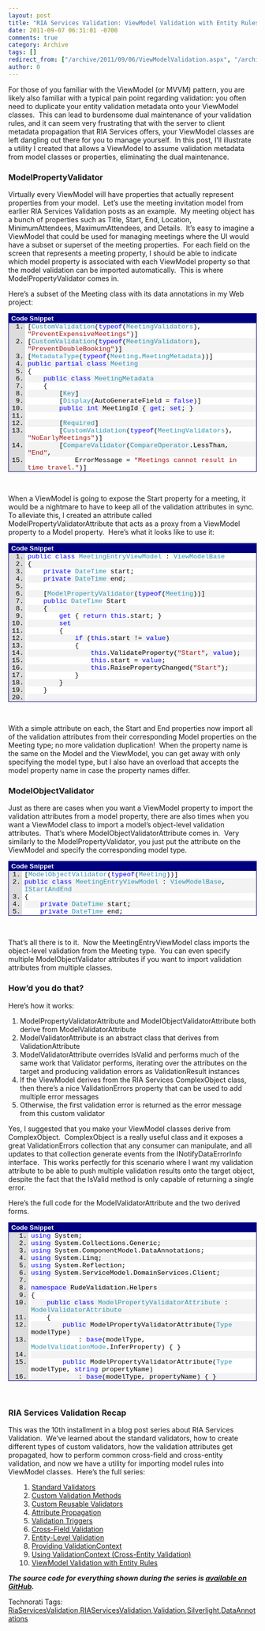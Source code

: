 ```yaml
---
layout: post
title: "RIA Services Validation: ViewModel Validation with Entity Rules"
date: 2011-09-07 06:31:01 -0700
comments: true
category: Archive
tags: []
redirect_from: ["/archive/2011/09/06/ViewModelValidation.aspx", "/archive/2011/09/06/viewmodelvalidation.aspx"]
author: 0
---
```

<!-- more -->
<p>For those of you familiar with the ViewModel (or MVVM) pattern, you are likely also familiar with a typical pain point regarding validation: you often need to duplicate your entity validation metadata onto your ViewModel classes.  This can lead to burdensome dual maintenance of your validation rules, and it can seem very frustrating that with the server to client metadata propagation that RIA Services offers, your ViewModel classes are left dangling out there for you to manage yourself.  In this post, I’ll illustrate a utility I created that allows a ViewModel to assume validation metadata from model classes or properties, eliminating the dual maintenance.</p>  <h3>ModelPropertyValidator</h3>  <p>Virtually every ViewModel will have properties that actually represent properties from your model.  Let’s use the meeting invitation model from earlier RIA Services Validation posts as an example.  My meeting object has a bunch of properties such as Title, Start, End, Location, MinimumAttendees, MaximumAttendees, and Details.  It’s easy to imagine a ViewModel that could be used for managing meetings where the UI would have a subset or superset of the meeting properties.  For each field on the screen that represents a meeting property, I should be able to indicate which model property is associated with each ViewModel property so that the model validation can be imported automatically.  This is where ModelPropertyValidator comes in.</p>  <p>Here’s a subset of the Meeting class with its data annotations in my Web project:</p>  <div style="padding-bottom: 0px; margin: 0px; padding-left: 0px; padding-right: 0px; display: inline; float: none; padding-top: 0px" id="scid:9ce6104f-a9aa-4a17-a79f-3a39532ebf7c:659c81d7-43aa-4cca-9634-9279487f2263" class="wlWriterSmartContent">   <div style="border-bottom: #000080 1px solid; border-left: #000080 1px solid; font-family: 'Courier New', courier, monospace; color: #000; font-size: 10pt; border-top: #000080 1px solid; border-right: #000080 1px solid">     <div style="padding-bottom: 2px; padding-left: 5px; padding-right: 5px; font-family: verdana, tahoma, arial, sans-serif; background: #000080; color: #fff; font-weight: bold; padding-top: 2px">Code Snippet</div>      <div style="background: #ddd; max-height: 300px; overflow: auto">       <ol style="padding-bottom: 0px; margin: 0px 0px 0px 2.5em; padding-left: 5px; padding-right: 0px; background: #ffffff; padding-top: 0px">         <li>[<span style="color: #2b91af">CustomValidation</span>(<span style="color: #0000ff">typeof</span>(<span style="color: #2b91af">MeetingValidators</span>), <span style="color: #a31515">"PreventExpensiveMeetings"</span>)] </li>          <li style="background: #f3f3f3">[<span style="color: #2b91af">CustomValidation</span>(<span style="color: #0000ff">typeof</span>(<span style="color: #2b91af">MeetingValidators</span>), <span style="color: #a31515">"PreventDoubleBooking"</span>)] </li>          <li>[<span style="color: #2b91af">MetadataType</span>(<span style="color: #0000ff">typeof</span>(<span style="color: #2b91af">Meeting</span>.<span style="color: #2b91af">MeetingMetadata</span>))] </li>          <li style="background: #f3f3f3"><span style="color: #0000ff">public</span> <span style="color: #0000ff">partial</span> <span style="color: #0000ff">class</span> <span style="color: #2b91af">Meeting</span> </li>          <li>{ </li>          <li style="background: #f3f3f3">    <span style="color: #0000ff">public</span> <span style="color: #0000ff">class</span> <span style="color: #2b91af">MeetingMetadata</span> </li>          <li>    { </li>          <li style="background: #f3f3f3">        [<span style="color: #2b91af">Key</span>] </li>          <li>        [<span style="color: #2b91af">Display</span>(AutoGenerateField = <span style="color: #0000ff">false</span>)] </li>          <li style="background: #f3f3f3">        <span style="color: #0000ff">public</span> <span style="color: #0000ff">int</span> MeetingId { <span style="color: #0000ff">get</span>; <span style="color: #0000ff">set</span>; } </li>          <li>  </li>          <li style="background: #f3f3f3">        [<span style="color: #2b91af">Required</span>] </li>          <li>        [<span style="color: #2b91af">CustomValidation</span>(<span style="color: #0000ff">typeof</span>(<span style="color: #2b91af">MeetingValidators</span>), <span style="color: #a31515">"NoEarlyMeetings"</span>)] </li>          <li style="background: #f3f3f3">        [<span style="color: #2b91af">CompareValidator</span>(<span style="color: #2b91af">CompareOperator</span>.LessThan, <span style="color: #a31515">"End"</span>, </li>          <li>            ErrorMessage = <span style="color: #a31515">"Meetings cannot result in time travel."</span>)] </li>          <li style="background: #f3f3f3">        [<span style="color: #2b91af">DateValidator</span>(<span style="color: #2b91af">DateValidatorType</span>.Future)] </li>          <li>        [<span style="color: #2b91af">Display</span>(Order = 1)] </li>          <li style="background: #f3f3f3">        <span style="color: #0000ff">public</span> <span style="color: #2b91af">DateTime</span> Start { <span style="color: #0000ff">get</span>; <span style="color: #0000ff">set</span>; } </li>          <li>  </li>          <li style="background: #f3f3f3">        [<span style="color: #2b91af">Required</span>] </li>          <li>        [<span style="color: #2b91af">CompareValidator</span>(<span style="color: #2b91af">CompareOperator</span>.GreaterThan, <span style="color: #a31515">"Start"</span>, </li>          <li style="background: #f3f3f3">            ErrorMessage = <span style="color: #a31515">"Meetings cannot result in time travel."</span>)] </li>          <li>        [<span style="color: #2b91af">Display</span>(Order = 2)] </li>          <li style="background: #f3f3f3">        <span style="color: #0000ff">public</span> <span style="color: #2b91af">DateTime</span> End { <span style="color: #0000ff">get</span>; <span style="color: #0000ff">set</span>; } </li>          <li>  </li>          <li style="background: #f3f3f3">        [<span style="color: #2b91af">Required</span>] </li>          <li>        [<span style="color: #2b91af">StringLength</span>(80, MinimumLength = 5, </li>          <li style="background: #f3f3f3">            ErrorMessageResourceType = <span style="color: #0000ff">typeof</span>(<span style="color: #2b91af">ValidationErrorResources</span>), </li>          <li>            ErrorMessageResourceName = <span style="color: #a31515">"TitleStringLengthErrorMessage"</span>)] </li>          <li style="background: #f3f3f3">        <span style="color: #008000">// {0} must be at least {2} characters and no more than {1}.</span> </li>          <li>        [<span style="color: #2b91af">Display</span>(Order = 0)] </li>          <li style="background: #f3f3f3">        <span style="color: #0000ff">public</span> <span style="color: #0000ff">string</span> Title { <span style="color: #0000ff">get</span>; <span style="color: #0000ff">set</span>; } </li>       </ol>     </div>   </div> </div>  <p> </p>  <p>When a ViewModel is going to expose the Start property for a meeting, it would be a nightmare to have to keep all of the validation attributes in sync.  To alleviate this, I created an attribute called ModelPropertyValidatorAttribute that acts as a proxy from a ViewModel property to a Model property.  Here’s what it looks like to use it:</p>  <div style="padding-bottom: 0px; margin: 0px; padding-left: 0px; padding-right: 0px; display: inline; float: none; padding-top: 0px" id="scid:9ce6104f-a9aa-4a17-a79f-3a39532ebf7c:94bcf9a7-a2a1-4503-84cd-8b04b8958344" class="wlWriterSmartContent">   <div style="border-bottom: #000080 1px solid; border-left: #000080 1px solid; font-family: 'Courier New', courier, monospace; color: #000; font-size: 10pt; border-top: #000080 1px solid; border-right: #000080 1px solid">     <div style="padding-bottom: 2px; padding-left: 5px; padding-right: 5px; font-family: verdana, tahoma, arial, sans-serif; background: #000080; color: #fff; font-weight: bold; padding-top: 2px">Code Snippet</div>      <div style="background: #ddd; max-height: 300px; overflow: auto">       <ol style="padding-bottom: 0px; margin: 0px 0px 0px 2.5em; padding-left: 5px; padding-right: 0px; background: #ffffff; padding-top: 0px">         <li><span style="color: #0000ff">public</span> <span style="color: #0000ff">class</span> <span style="color: #2b91af">MeetingEntryViewModel</span> : <span style="color: #2b91af">ViewModelBase</span> </li>          <li style="background: #f3f3f3">{ </li>          <li>    <span style="color: #0000ff">private</span> <span style="color: #2b91af">DateTime</span> start; </li>          <li style="background: #f3f3f3">    <span style="color: #0000ff">private</span> <span style="color: #2b91af">DateTime</span> end; </li>          <li>  </li>          <li style="background: #f3f3f3">    [<span style="color: #2b91af">ModelPropertyValidator</span>(<span style="color: #0000ff">typeof</span>(<span style="color: #2b91af">Meeting</span>))] </li>          <li>    <span style="color: #0000ff">public</span> <span style="color: #2b91af">DateTime</span> Start </li>          <li style="background: #f3f3f3">    { </li>          <li>        <span style="color: #0000ff">get</span> { <span style="color: #0000ff">return</span> <span style="color: #0000ff">this</span>.start; } </li>          <li style="background: #f3f3f3">        <span style="color: #0000ff">set</span> </li>          <li>        { </li>          <li style="background: #f3f3f3">            <span style="color: #0000ff">if</span> (<span style="color: #0000ff">this</span>.start != <span style="color: #0000ff">value</span>) </li>          <li>            { </li>          <li style="background: #f3f3f3">                <span style="color: #0000ff">this</span>.ValidateProperty(<span style="color: #a31515">"Start"</span>, <span style="color: #0000ff">value</span>); </li>          <li>                <span style="color: #0000ff">this</span>.start = <span style="color: #0000ff">value</span>; </li>          <li style="background: #f3f3f3">                <span style="color: #0000ff">this</span>.RaisePropertyChanged(<span style="color: #a31515">"Start"</span>); </li>          <li>            } </li>          <li style="background: #f3f3f3">        } </li>          <li>    } </li>          <li style="background: #f3f3f3">  </li>          <li>    [<span style="color: #2b91af">ModelPropertyValidator</span>(<span style="color: #0000ff">typeof</span>(<span style="color: #2b91af">Meeting</span>))] </li>          <li style="background: #f3f3f3">    <span style="color: #0000ff">public</span> <span style="color: #2b91af">DateTime</span> End </li>          <li>    { </li>          <li style="background: #f3f3f3">        <span style="color: #0000ff">get</span> { <span style="color: #0000ff">return</span> <span style="color: #0000ff">this</span>.end; } </li>          <li>        <span style="color: #0000ff">set</span> </li>          <li style="background: #f3f3f3">        { </li>          <li>            <span style="color: #0000ff">if</span> (<span style="color: #0000ff">this</span>.end != <span style="color: #0000ff">value</span>) </li>          <li style="background: #f3f3f3">            { </li>          <li>                <span style="color: #0000ff">this</span>.ValidateProperty(<span style="color: #a31515">"End"</span>, <span style="color: #0000ff">value</span>); </li>          <li style="background: #f3f3f3">                <span style="color: #0000ff">this</span>.end = <span style="color: #0000ff">value</span>; </li>          <li>                <span style="color: #0000ff">this</span>.RaisePropertyChanged(<span style="color: #a31515">"End"</span>); </li>          <li style="background: #f3f3f3">            } </li>          <li>        } </li>          <li style="background: #f3f3f3">    } </li>          <li>} </li>       </ol>     </div>   </div> </div>  <p> </p>  <p>With a simple attribute on each, the Start and End properties now import all of the validation attributes from their corresponding Model properties on the Meeting type; no more validation duplication!  When the property name is the same on the Model and the ViewModel, you can get away with only specifying the model type, but I also have an overload that accepts the model property name in case the property names differ.</p>  <h3>ModelObjectValidator</h3>  <p>Just as there are cases when you want a ViewModel property to import the validation attributes from a model property, there are also times when you want a ViewModel class to import a model’s object-level validation attributes.  That’s where ModelObjectValidatorAttribute comes in.  Very similarly to the ModelPropertyValidator, you just put the attribute on the ViewModel and specify the corresponding model type.</p>  <div style="padding-bottom: 0px; margin: 0px; padding-left: 0px; padding-right: 0px; display: inline; float: none; padding-top: 0px" id="scid:9ce6104f-a9aa-4a17-a79f-3a39532ebf7c:57b45adf-a303-46cf-85ef-8bdc59e3e945" class="wlWriterSmartContent">   <div style="border-bottom: #000080 1px solid; border-left: #000080 1px solid; font-family: 'Courier New', courier, monospace; color: #000; font-size: 10pt; border-top: #000080 1px solid; border-right: #000080 1px solid">     <div style="padding-bottom: 2px; padding-left: 5px; padding-right: 5px; font-family: verdana, tahoma, arial, sans-serif; background: #000080; color: #fff; font-weight: bold; padding-top: 2px">Code Snippet</div>      <div style="background: #ddd; max-height: 300px; overflow: auto">       <ol style="padding-bottom: 0px; margin: 0px 0px 0px 2em; padding-left: 5px; padding-right: 0px; background: #ffffff; padding-top: 0px">         <li>[<span style="color: #2b91af">ModelObjectValidator</span>(<span style="color: #0000ff">typeof</span>(<span style="color: #2b91af">Meeting</span>))] </li>          <li style="background: #f3f3f3"><span style="color: #0000ff">public</span> <span style="color: #0000ff">class</span> <span style="color: #2b91af">MeetingEntryViewModel</span> : <span style="color: #2b91af">ViewModelBase</span>, <span style="color: #2b91af">IStartAndEnd</span> </li>          <li>{ </li>          <li style="background: #f3f3f3">    <span style="color: #0000ff">private</span> <span style="color: #2b91af">DateTime</span> start; </li>          <li>    <span style="color: #0000ff">private</span> <span style="color: #2b91af">DateTime</span> end; </li>       </ol>     </div>   </div> </div>  <p> </p>  <p>That’s all there is to it.  Now the MeetingEntryViewModel class imports the object-level validation from the Meeting type.  You can even specify multiple ModelObjectValidator attributes if you want to import validation attributes from multiple classes.</p>  <h3>How’d you do that?</h3>  <p>Here’s how it works:</p>  <ol>   <li>ModelPropertyValidatorAttribute and ModelObjectValidatorAttribute both derive from ModelValidatorAttribute </li>    <li>ModelValidatorAttribute is an abstract class that derives from ValidationAttribute </li>    <li>ModelValidatorAttribute overrides IsValid and performs much of the same work that Validator performs, iterating over the attributes on the target and producing validation errors as ValidationResult instances </li>    <li>If the ViewModel derives from the RIA Services ComplexObject class, then there’s a nice ValidationErrors property that can be used to add multiple error messages </li>    <li>Otherwise, the first validation error is returned as the error message from this custom validator </li> </ol>  <p>Yes, I suggested that you make your ViewModel classes derive from ComplexObject.  ComplexObject is a really useful class and it exposes a great ValidationErrors collection that any consumer can manipulate, and all updates to that collection generate events from the INotifyDataErrorInfo interface.  This works perfectly for this scenario where I want my validation attribute to be able to push multiple validation results onto the target object, despite the fact that the IsValid method is only capable of returning a single error.</p>  <p>Here’s the full code for the ModelValidatorAttribute and the two derived forms.</p>  <div style="padding-bottom: 0px; margin: 0px; padding-left: 0px; padding-right: 0px; display: inline; float: none; padding-top: 0px" id="scid:9ce6104f-a9aa-4a17-a79f-3a39532ebf7c:ca92c7da-44b2-4888-af78-92f7747b492c" class="wlWriterSmartContent">   <div style="border-bottom: #000080 1px solid; border-left: #000080 1px solid; font-family: 'Courier New', courier, monospace; color: #000; font-size: 10pt; border-top: #000080 1px solid; border-right: #000080 1px solid">     <div style="padding-bottom: 2px; padding-left: 5px; padding-right: 5px; font-family: verdana, tahoma, arial, sans-serif; background: #000080; color: #fff; font-weight: bold; padding-top: 2px">Code Snippet</div>      <div style="background: #ddd; max-height: 300px; overflow: auto">       <ol style="padding-bottom: 0px; margin: 0px 0px 0px 3em; padding-left: 5px; padding-right: 0px; background: #ffffff; padding-top: 0px">         <li><span style="color: #0000ff">using</span> System; </li>          <li style="background: #f3f3f3"><span style="color: #0000ff">using</span> System.Collections.Generic; </li>          <li><span style="color: #0000ff">using</span> System.ComponentModel.DataAnnotations; </li>          <li style="background: #f3f3f3"><span style="color: #0000ff">using</span> System.Linq; </li>          <li><span style="color: #0000ff">using</span> System.Reflection; </li>          <li style="background: #f3f3f3"><span style="color: #0000ff">using</span> System.ServiceModel.DomainServices.Client; </li>          <li>  </li>          <li style="background: #f3f3f3"><span style="color: #0000ff">namespace</span> RudeValidation.Helpers </li>          <li>{ </li>          <li style="background: #f3f3f3">    <span style="color: #0000ff">public</span> <span style="color: #0000ff">class</span> <span style="color: #2b91af">ModelPropertyValidatorAttribute</span> : <span style="color: #2b91af">ModelValidatorAttribute</span> </li>          <li>    { </li>          <li style="background: #f3f3f3">        <span style="color: #0000ff">public</span> ModelPropertyValidatorAttribute(<span style="color: #2b91af">Type</span> modelType) </li>          <li>            : <span style="color: #0000ff">base</span>(modelType, <span style="color: #2b91af">ModelValidationMode</span>.InferProperty) { } </li>          <li style="background: #f3f3f3">  </li>          <li>        <span style="color: #0000ff">public</span> ModelPropertyValidatorAttribute(<span style="color: #2b91af">Type</span> modelType, <span style="color: #0000ff">string</span> propertyName) </li>          <li style="background: #f3f3f3">            : <span style="color: #0000ff">base</span>(modelType, propertyName) { } </li>          <li>    } </li>          <li style="background: #f3f3f3">  </li>          <li>    <span style="color: #0000ff">public</span> <span style="color: #0000ff">class</span> <span style="color: #2b91af">ModelObjectValidatorAttribute</span> : <span style="color: #2b91af">ModelValidatorAttribute</span> </li>          <li style="background: #f3f3f3">    { </li>          <li>        <span style="color: #0000ff">public</span> ModelObjectValidatorAttribute(<span style="color: #2b91af">Type</span> modelType) </li>          <li style="background: #f3f3f3">            : <span style="color: #0000ff">base</span>(modelType, <span style="color: #2b91af">ModelValidationMode</span>.Object) { } </li>          <li>    } </li>          <li style="background: #f3f3f3">  </li>          <li>    [<span style="color: #2b91af">AttributeUsage</span>(<span style="color: #2b91af">AttributeTargets</span>.Property | <span style="color: #2b91af">AttributeTargets</span>.Class | <span style="color: #2b91af">AttributeTargets</span>.Parameter, AllowMultiple = <span style="color: #0000ff">true</span>)] </li>          <li style="background: #f3f3f3">    <span style="color: #0000ff">public</span> <span style="color: #0000ff">abstract</span> <span style="color: #0000ff">class</span> <span style="color: #2b91af">ModelValidatorAttribute</span> : <span style="color: #2b91af">ValidationAttribute</span> </li>          <li>    { </li>          <li style="background: #f3f3f3">        <span style="color: #0000ff">public</span> <span style="color: #2b91af">Type</span> ModelType { <span style="color: #0000ff">get</span>; <span style="color: #0000ff">private</span> <span style="color: #0000ff">set</span>; } </li>          <li>        <span style="color: #0000ff">public</span> <span style="color: #2b91af">ModelValidationMode</span> ValidationMode { <span style="color: #0000ff">get</span>; <span style="color: #0000ff">private</span> <span style="color: #0000ff">set</span>; } </li>          <li style="background: #f3f3f3">        <span style="color: #0000ff">public</span> <span style="color: #0000ff">string</span> ModelProperty { <span style="color: #0000ff">get</span>; <span style="color: #0000ff">private</span> <span style="color: #0000ff">set</span>; } </li>          <li>  </li>          <li style="background: #f3f3f3">        <span style="color: #0000ff">private</span> <span style="color: #0000ff">object</span> model; </li>          <li>  </li>          <li style="background: #f3f3f3">        <span style="color: #0000ff">public</span> ModelValidatorAttribute(<span style="color: #2b91af">Type</span> modelType, <span style="color: #2b91af">ModelValidationMode</span> validationMode) </li>          <li>        { </li>          <li style="background: #f3f3f3">            <span style="color: #0000ff">this</span>.ModelType = modelType; </li>          <li>            <span style="color: #0000ff">this</span>.ValidationMode = validationMode; </li>          <li style="background: #f3f3f3">        } </li>          <li>  </li>          <li style="background: #f3f3f3">        <span style="color: #0000ff">public</span> ModelValidatorAttribute(<span style="color: #2b91af">Type</span> modelType, <span style="color: #0000ff">string</span> modelPropertyName) </li>          <li>        { </li>          <li style="background: #f3f3f3">            <span style="color: #0000ff">this</span>.ModelType = modelType; </li>          <li>            <span style="color: #0000ff">this</span>.ValidationMode = Helpers.<span style="color: #2b91af">ModelValidationMode</span>.SpecifiedProperty; </li>          <li style="background: #f3f3f3">            <span style="color: #0000ff">this</span>.ModelProperty = modelPropertyName; </li>          <li>        } </li>          <li style="background: #f3f3f3">  </li>          <li>        <span style="color: #0000ff">protected</span> <span style="color: #0000ff">override</span> <span style="color: #2b91af">ValidationResult</span> IsValid(<span style="color: #0000ff">object</span> value, <span style="color: #2b91af">ValidationContext</span> validationContext) </li>          <li style="background: #f3f3f3">        { </li>          <li>            <span style="color: #0000ff">if</span> (model == <span style="color: #0000ff">null</span>) </li>          <li style="background: #f3f3f3">            { </li>          <li>                model = <span style="color: #2b91af">Activator</span>.CreateInstance(<span style="color: #0000ff">this</span>.ModelType); </li>          <li style="background: #f3f3f3">            } </li>          <li>  </li>          <li style="background: #f3f3f3">            <span style="color: #2b91af">ValidationContext</span> redirectedContext = <span style="color: #0000ff">new</span> <span style="color: #2b91af">ValidationContext</span>(model, validationContext, validationContext.Items); </li>          <li>  </li>          <li style="background: #f3f3f3">            <span style="color: #0000ff">switch</span> (<span style="color: #0000ff">this</span>.ValidationMode) </li>          <li>            { </li>          <li style="background: #f3f3f3">                <span style="color: #0000ff">case</span> <span style="color: #2b91af">ModelValidationMode</span>.InferProperty: </li>          <li>                    redirectedContext.MemberName = validationContext.MemberName; </li>          <li style="background: #f3f3f3">                    <span style="color: #0000ff">break</span>; </li>          <li>                <span style="color: #0000ff">case</span> <span style="color: #2b91af">ModelValidationMode</span>.SpecifiedProperty: </li>          <li style="background: #f3f3f3">                    redirectedContext.MemberName = <span style="color: #0000ff">this</span>.ModelProperty; </li>          <li>                    <span style="color: #0000ff">break</span>; </li>          <li style="background: #f3f3f3">                <span style="color: #0000ff">case</span> <span style="color: #2b91af">ModelValidationMode</span>.Object: </li>          <li>                    redirectedContext.MemberName = <span style="color: #0000ff">null</span>; </li>          <li style="background: #f3f3f3">                    <span style="color: #0000ff">break</span>; </li>          <li>            } </li>          <li style="background: #f3f3f3">  </li>          <li>            <span style="color: #2b91af">ComplexObject</span> targetEntity = validationContext.ObjectInstance <span style="color: #0000ff">as</span> <span style="color: #2b91af">ComplexObject</span>; </li>          <li style="background: #f3f3f3">            <span style="color: #0000ff">var</span> breakOnFirstError = (targetEntity == <span style="color: #0000ff">null</span>); </li>          <li>            <span style="color: #2b91af">IEnumerable</span>&lt;<span style="color: #2b91af">ValidationResult</span>&gt; validationResults = TryValidateProperty(value, validationContext, redirectedContext, breakOnFirstError); </li>          <li style="background: #f3f3f3">  </li>          <li>            <span style="color: #0000ff">if</span> (validationResults.Any()) </li>          <li style="background: #f3f3f3">            { </li>          <li>                <span style="color: #0000ff">if</span> (validationResults.Count() == 1) </li>          <li style="background: #f3f3f3">                { </li>          <li>                    <span style="color: #0000ff">return</span> validationResults.Single(); </li>          <li style="background: #f3f3f3">                } </li>          <li>  </li>          <li style="background: #f3f3f3">                <span style="color: #0000ff">if</span> (targetEntity != <span style="color: #0000ff">null</span>) </li>          <li>                { </li>          <li style="background: #f3f3f3">                    <span style="color: #0000ff">foreach</span> (<span style="color: #2b91af">ValidationResult</span> result <span style="color: #0000ff">in</span> validationResults.Skip(1)) </li>          <li>                    { </li>          <li style="background: #f3f3f3">                        targetEntity.ValidationErrors.Add(result); </li>          <li>                    } </li>          <li style="background: #f3f3f3">                } </li>          <li>  </li>          <li style="background: #f3f3f3">                <span style="color: #0000ff">return</span> validationResults.First(); </li>          <li>            } </li>          <li style="background: #f3f3f3">  </li>          <li>            <span style="color: #0000ff">return</span> <span style="color: #2b91af">ValidationResult</span>.Success; </li>          <li style="background: #f3f3f3">        } </li>          <li>  </li>          <li style="background: #f3f3f3">        <span style="color: #0000ff">private</span> <span style="color: #0000ff">static</span> <span style="color: #2b91af">IEnumerable</span>&lt;<span style="color: #2b91af">ValidationResult</span>&gt; TryValidateProperty(<span style="color: #0000ff">object</span> value, <span style="color: #2b91af">ValidationContext</span> validationContext, <span style="color: #2b91af">ValidationContext</span> modelValidationContext, <span style="color: #0000ff">bool</span> breakOnFirstError) </li>          <li>        { </li>          <li style="background: #f3f3f3">            <span style="color: #2b91af">ICustomAttributeProvider</span> validatorProvider; </li>          <li>  </li>          <li style="background: #f3f3f3">            <span style="color: #0000ff">if</span> (!<span style="color: #0000ff">string</span>.IsNullOrEmpty(modelValidationContext.MemberName)) </li>          <li>            { </li>          <li style="background: #f3f3f3">                validatorProvider = modelValidationContext.ObjectType.GetProperty(modelValidationContext.MemberName); </li>          <li>            } </li>          <li style="background: #f3f3f3">            <span style="color: #0000ff">else</span> </li>          <li>            { </li>          <li style="background: #f3f3f3">                validatorProvider = modelValidationContext.ObjectType; </li>          <li>            } </li>          <li style="background: #f3f3f3">  </li>          <li>            <span style="color: #2b91af">IEnumerable</span>&lt;<span style="color: #2b91af">ValidationAttribute</span>&gt; validators = validatorProvider </li>          <li style="background: #f3f3f3">                .GetCustomAttributes(<span style="color: #0000ff">typeof</span>(<span style="color: #2b91af">ValidationAttribute</span>), <span style="color: #0000ff">true</span>) </li>          <li>                .Cast&lt;<span style="color: #2b91af">ValidationAttribute</span>&gt;(); </li>          <li style="background: #f3f3f3">  </li>          <li>            <span style="color: #2b91af">IEnumerable</span>&lt;<span style="color: #2b91af">ValidationResult</span>&gt; results = GetValidationErrors(value, validationContext, validators, breakOnFirstError); </li>          <li style="background: #f3f3f3">            <span style="color: #0000ff">return</span> results; </li>          <li>        } </li>          <li style="background: #f3f3f3">  </li>          <li>        <span style="color: #0000ff">private</span> <span style="color: #0000ff">static</span> <span style="color: #2b91af">IEnumerable</span>&lt;<span style="color: #2b91af">ValidationResult</span>&gt; GetValidationErrors(<span style="color: #0000ff">object</span> value, <span style="color: #2b91af">ValidationContext</span> validationContext, <span style="color: #2b91af">IEnumerable</span>&lt;<span style="color: #2b91af">ValidationAttribute</span>&gt; attributes, <span style="color: #0000ff">bool</span> breakOnFirstError) </li>          <li style="background: #f3f3f3">        { </li>          <li>            <span style="color: #2b91af">List</span>&lt;<span style="color: #2b91af">ValidationResult</span>&gt; errors = <span style="color: #0000ff">new</span> <span style="color: #2b91af">List</span>&lt;<span style="color: #2b91af">ValidationResult</span>&gt;(); </li>          <li style="background: #f3f3f3">            <span style="color: #0000ff">bool</span> hasErrors = <span style="color: #0000ff">false</span>; </li>          <li>            <span style="color: #2b91af">ValidationResult</span> result; </li>          <li style="background: #f3f3f3">  </li>          <li>            <span style="color: #0000ff">foreach</span> (<span style="color: #2b91af">RequiredAttribute</span> required <span style="color: #0000ff">in</span> attributes.OfType&lt;<span style="color: #2b91af">RequiredAttribute</span>&gt;()) </li>          <li style="background: #f3f3f3">            { </li>          <li>                result = required.GetValidationResult(value, validationContext); </li>          <li style="background: #f3f3f3">  </li>          <li>                <span style="color: #0000ff">if</span> (result != <span style="color: #2b91af">ValidationResult</span>.Success) </li>          <li style="background: #f3f3f3">                { </li>          <li>                    errors.Add(result); </li>          <li style="background: #f3f3f3">                    hasErrors = <span style="color: #0000ff">true</span>; </li>          <li>  </li>          <li style="background: #f3f3f3">                    <span style="color: #0000ff">if</span> (breakOnFirstError) </li>          <li>                    { </li>          <li style="background: #f3f3f3">                        <span style="color: #0000ff">return</span> errors; </li>          <li>                    } </li>          <li style="background: #f3f3f3">                } </li>          <li>            } </li>          <li style="background: #f3f3f3">  </li>          <li>            <span style="color: #0000ff">if</span> (hasErrors) </li>          <li style="background: #f3f3f3">            { </li>          <li>                <span style="color: #0000ff">return</span> errors; </li>          <li style="background: #f3f3f3">            } </li>          <li>  </li>          <li style="background: #f3f3f3">            <span style="color: #0000ff">foreach</span> (<span style="color: #2b91af">ValidationAttribute</span> attribute <span style="color: #0000ff">in</span> attributes) </li>          <li>            { </li>          <li style="background: #f3f3f3">                <span style="color: #0000ff">if</span> (attribute <span style="color: #0000ff">is</span> <span style="color: #2b91af">RequiredAttribute</span>) </li>          <li>                { </li>          <li style="background: #f3f3f3">                    <span style="color: #0000ff">continue</span>; </li>          <li>                } </li>          <li style="background: #f3f3f3">  </li>          <li>                result = attribute.GetValidationResult(value, validationContext); </li>          <li style="background: #f3f3f3">  </li>          <li>                <span style="color: #0000ff">if</span> (result != <span style="color: #2b91af">ValidationResult</span>.Success) </li>          <li style="background: #f3f3f3">                { </li>          <li>                    errors.Add(result); </li>          <li style="background: #f3f3f3">                    hasErrors = <span style="color: #0000ff">true</span>; </li>          <li>  </li>          <li style="background: #f3f3f3">                    <span style="color: #0000ff">if</span> (breakOnFirstError) </li>          <li>                    { </li>          <li style="background: #f3f3f3">                        <span style="color: #0000ff">return</span> errors; </li>          <li>                    } </li>          <li style="background: #f3f3f3">                } </li>          <li>            } </li>          <li style="background: #f3f3f3">  </li>          <li>            <span style="color: #0000ff">return</span> errors; </li>          <li style="background: #f3f3f3">        } </li>          <li>    } </li>          <li style="background: #f3f3f3">  </li>          <li>    <span style="color: #0000ff">public</span> <span style="color: #0000ff">enum</span> <span style="color: #2b91af">ModelValidationMode</span> </li>          <li style="background: #f3f3f3">    { </li>          <li>        InferProperty, </li>          <li style="background: #f3f3f3">        SpecifiedProperty, </li>          <li>        Object </li>          <li style="background: #f3f3f3">    } </li>          <li>} </li>       </ol>     </div>   </div> </div>  <p> </p>  <h3>RIA Services Validation Recap</h3>  <p>This was the 10th installment in a blog post series about RIA Services Validation.  We’ve learned about the standard validators, how to create different types of custom validators, how the validation attributes get propagated, how to perform common cross-field and cross-entity validation, and now we have a utility for importing model rules into ViewModel classes.  Here’s the full series:</p>  <ol>   <ol>     <li><a href="http://jeffhandley.com/archive/2010/09/22/RiaServicesStandardValidators.aspx">Standard Validators</a> </li>      <li><a href="http://jeffhandley.com/archive/2010/09/25/RiaServicesCustomValidationMethods.aspx">Custom Validation Methods</a> </li>      <li><a href="http://jeffhandley.com/archive/2010/09/26/RiaServicesCustomReusableValidators.aspx">Custom Reusable Validators</a> </li>      <li><a href="http://jeffhandley.com/archive/2010/09/30/RiaServicesValidationAttributePropagation.aspx">Attribute Propagation</a> </li>      <li><a href="http://jeffhandley.com/archive/2010/10/06/RiaServicesValidationTriggers.aspx">Validation Triggers</a> </li>      <li><a href="http://jeffhandley.com/archive/2010/10/10/CrossFieldValidation.aspx">Cross-Field Validation</a> </li>      <li><a href="http://jeffhandley.com/archive/2010/10/12/EntityLevelValidation.aspx">Entity-Level Validation</a> </li>      <li><a href="http://jeffhandley.com/archive/2010/10/25/RiaServicesValidationContext.aspx">Providing ValidationContext</a> </li>      <li><a href="http://jeffhandley.com/archive/2010/10/25/CrossEntityValidation.aspx">Using ValidationContext (Cross-Entity Validation)</a> </li>      <li><a href="http://jeffhandley.com/archive/2011/09/06/ViewModelValidation.aspx">ViewModel Validation with Entity Rules</a> </li>   </ol> </ol>  <p><strong><em>The source code for everything shown during the series is <a href="http://jeffhandley.com/archive/2011/09/06/RIA-Services-Validation-Available-on-GitHub.aspx">available on GitHub</a>.</em></strong></p>  <div style="padding-bottom: 0px; margin: 0px; padding-left: 0px; padding-right: 0px; display: inline; float: none; padding-top: 0px" id="scid:0767317B-992E-4b12-91E0-4F059A8CECA8:44bf9f0c-64be-43cb-8967-e2ec437badea" class="wlWriterSmartContent">Technorati Tags: <a href="http://technorati.com/tags/RiaServicesValidation" rel="tag">RiaServicesValidation</a>,<a href="http://technorati.com/tags/RIAServicesValidation" rel="tag">RIAServicesValidation</a>,<a href="http://technorati.com/tags/Validation" rel="tag">Validation</a>,<a href="http://technorati.com/tags/Silverlight" rel="tag">Silverlight</a>,<a href="http://technorati.com/tags/DataAnnotations" rel="tag">DataAnnotations</a></div>

